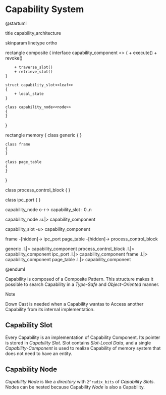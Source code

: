 # Capability System

@startuml

title capability_architecture

skinparam linetype ortho

rectangle composite {
    interface capability_component <<component>>
    {
        + execute()
        + revoke()

        + traverse_slot()
        + retrieve_slot()
    }

    struct capability_slot<<leaf>>
    {
        + local_state
    }

    class capability_node<<node>>
    {
    }
}

rectangle memory {
    class generic
    {
    }

    class frame
    {
    }

    class page_table
    {
    }
}


class process_control_block
{
}

class ipc_port
{
}

capability_node o-r-> capability_slot : 0..n

capability_node .u.|> capability_component

capability_slot -u> capability_component

frame -[hidden]-> ipc_port
page_table -[hidden]-> process_control_block

generic .l.|> capability_component
process_control_block .l.|> capability_component
ipc_port .l.|> capability_component
frame .l.|> capability_component
page_table .l.|> capability_component

@enduml

Capability is composed of a Composite Pattern.
This structure makes it possible to search Capability in a *Type-Safe* and *Object-Oriented* manner.

> [!NOTE]
> Down Cast is needed when a Capability wantas to Access another Capability from its internal implementation.

## Capability Slot

Every Capability is an implementation of Capability Component.
Its pointer is stored in *Capability Slot*.
Slot contains *Slot-Local Data*, and a single *Capability-Component* is used to realize Capability of memory system that does not need to have an entity.

## Capability Node

*Capability Node* is like a *directory* with `2^radix_bits` of *Capability Slots*.
Nodes can be nested because Capability *Node* is also a Capability.
